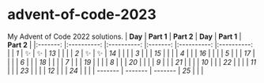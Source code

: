 # advent-of-code-2023
My Advent of Code 2022 solutions.
| **Day** 	| **Part 1** 	| **Part 2** 	| **Day** 	| **Part 1** 	| **Part 2** 	|
|:-------:	|:----------:	|:----------:	|:-------:	|:----------:	|:----------:	|
|   _1_   	|      ✨     	|      ✨     	|   _13_   	|            	|            	|
|   _2_   	|      ✨     	|       ✨    	|   _14_   	|            	|            	|
|   _3_   	|            	|            	|   _15_   	|            	|            	|
|   _4_   	|            	|            	|   _16_   	|            	|            	|
|   _5_   	|            	|            	|   _17_   	|            	|            	|
|   _6_   	|            	|            	|   _18_   	|            	|            	|
|   _7_   	|            	|            	|   _19_   	|            	|            	|
|   _8_   	|            	|            	|   _20_   	|            	|            	|
|   _9_   	|            	|            	|   _21_   	|            	|            	|
|   _10_   	|            	|            	|   _22_   	|            	|            	|
|   _11_   	|            	|            	|   _23_   	|            	|            	|
|   _12_   	|            	|            	|   _24_   	|            	|            	|
|   -------       |  -------             |  -------             |   _25_   	|            	|            	|